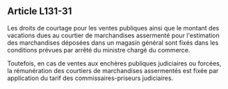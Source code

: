 Article L131-31
----
Les droits de courtage pour les ventes publiques ainsi que le montant des
vacations dues au courtier de marchandises assermenté pour l'estimation des
marchandises déposées dans un magasin général sont fixés dans les conditions
prévues par arrêté du ministre chargé du commerce.

Toutefois, en cas de ventes aux enchères publiques judiciaires ou forcées, la
rémunération des courtiers de marchandises assermentés est fixée par application
du tarif des commissaires-priseurs judiciaires.

